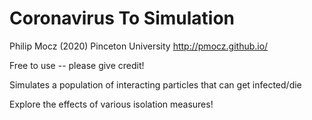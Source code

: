 # Coronavirus To Simulation

Philip Mocz (2020)
Pinceton University
http://pmocz.github.io/

Free to use -- please give credit!

Simulates a population of interacting particles that can get infected/die

Explore the effects of various isolation measures!
